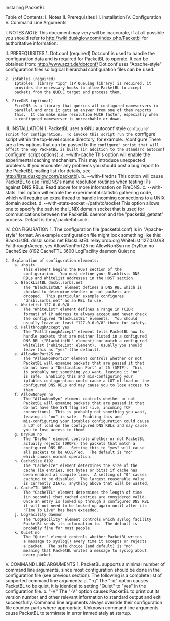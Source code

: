Installing PacketBL

Table of Contents:
	I.   Notes
	II.  Prerequisites
	III. Installation
	IV.  Configuration
	V.   Command Line Arguments


I. NOTES
	*NOTE* This document may very will be inaccurate, if at all possible
	you should refer to
		http://wiki.duskglow.com/index.php/Packetbl
	for authoritative information.

II. PREREQUISITES
	1. Dot.conf (required)
		Dot.conf is used to handle the configuration data and is
		required for PacketBL to operate.  It can be obtained from:
			http://www.azzit.de/dotconf/
		Dot.conf uses "Apache-style" configuration files so logical
		hierarchal configuration files can be used.

	2. iptables (required)
		Iptables' library "ipq" (IP Queuing library) is required, it
		provides the necessary hooks to allow PacketBL to accept
		packets from the QUEUE target and process them.

	3. FireDNS (optional)
		FireDNS is a library that queries all configured nameservers in
		parallel and once it gets an answer from one of them reports
		this.  It can make name resolution MUCH faster, especially when
		a configured nameserver is unreachable or down.

III. INSTALLATION
	1. PacketBL uses a GNU autoconf style `configure' script for
	   configuration.  To invoke this script run the `configure' script
	   within the top-level source directory, for example:
		./configure
	   There are a few options that can be passed to the `configure' script
	   that will affect the way PacketBL is built (in addition to the
	   standard autoconf `configure' script options):
		a. --with-cache
			This option will enable the experimental caching
			mechanism.  This may introduce unexpected problems.
			If you encounter any problems you should post a bug
			report to the PacketBL mailing list (for details, see
			http://lists.duskglow.com/packetbl).
		b. --with-firedns
			This option will cause PacketBL to use FireDNS's name
			resolution routines when testing IPs against DNS RBLs.
			Read above for more information on FireDNS.
		c. --with-stats
			This option will enable the experimental statistic
			gathering code, which will require an extra thread to
			handle incoming connections to a UNIX domain socket.
		d. --with-stats-socket=/path/to/socket
			This option allows one to specify the path to the UNIX
			domain socket that is used for communications between
			the PacketBL daemon and the "packetbl_getstat" process.
			Default is /tmp/.packetbl.sock.

IV. CONFIGURATION
	1. The configuration file (packetbl.conf) is in "Apache-style" format.
	   An example configuration file might look something like this:
		<host>
			BlackListBL     dnsbl.sorbs.net
			BlackListBL     relay.ordb.org
			WhiteList       127.0.0.0/8
		</host>
		FallthroughAccept      yes
		AllowNonPort25         no
		AllowNonSyn            no
		DryRun                 no
		CacheSize              8192
		CacheTTL               3600
		LogFacility            daemon
		Quiet                  no

	2. Explanation of configuration elements:
		a. <host>
			This element begins the HOST section of the
			configuration.  You must define your Blacklists DNS
			RBLs and Whitelist addresses in the HOST section.
		b. BlackListBL dnsbl.sorbs.net
			The "BlackListBL" element defines a DNS RBL which is
			checked to determine whether or not packets are
			dropped.  This particular example configures
			"dnsbl.sorbs.net" as an RBL to use.
		c. WhiteList 127.0.0.0/8
			The "WhiteList" element defines a range in (CIDR
			format) of IP address to always accept and never check
			the configured "BlackListBL" elements.  You should
			usually leave at least "127.0.0.0/8" there for safety.
		d. FallthroughAccept yes
			The "FallthroughAccept" element tells PacketBL how to
			handle packets that are neither listed in a configured
			DNS RBL ("BlackListBL" element) nor match a configured
			whitelist ("WhiteList" element).  Usually you should
			leave this as "yes" (the default).
		e. AllowNonPort25 no
			The "AllowNonPort25" element controls whether or not
			PacketBL will examine packets that are passed it that
			do not have a "Destination Port" of 25 (SMTP).  This
			is probably not something you want, leaving it "no"
			is safe.  Enabling this and mis-configuring your
			iptables configuration could cause a LOT of load on the
			configured DNS RBLs and may cause you to lose access to
			them!
		f. AllowNonSyn no
			The "AllowNonSyn" element controls whether or not
			PacketBL will examine packets that are passed it that
			do not have the SYN flag set (i.e, incoming TCP
			connections). This is probably not something you want,
			leaving it "no" is safe.  Enabling this and
			mis-configuring your iptables configuration could cause
			a LOT of load on the configured DNS RBLs and may cause
			you to lose access to them!
		g. DryRun no
			The "DryRun" element controls whether or not PacketBL
			actually rejects (DROPs) the packets that match a
			configured DNS RBL.  Setting this to "yes" will cause
			all packets to be ACCEPTed.  The default is "no"
			which causes normal operation.
		h. CacheSize 8192
			The "CacheSize" element determines the size of the
			cache (in entries, not bytes or bits) if cache has
			been enabled at compile time.  A setting of "0" causes
			caching to be disabled.  The largest reasonable value
			is currently 21675, anything above that will be wasted.
		i. CacheTTL 3600
			The "CacheTTL" element determines the length of time
			(in seconds) that cached entries are considered valid.
			Once an entry is looked up through a configured DNS RBL
			it will not need to be looked up again until after its
			"Time To Live" has been exceeded.
		j. LogFacility daemon
			The "LogFacility" element controls which syslog facility
			PacketBL sends its information to.  The default is
			probably fine for most people.
		k. Quiet no
			The "Quiet" element controls whether PacketBL writes
			a message to syslog() every time it accepts or rejects
			a packet.  The safe choice (and default) is "no"
			meaning that PacketBL writes a message to syslog about
			every packet.

V. COMMAND LINE ARGUMENTS
	1. PacketBL supports a minimal number of command line arguments, since
	   most configuration should be done in the configuration file (see
	   previous section).  The following is a complete list of supported
	   command line arguments:
		a. "-q"
			The "-q" option causes PacketBL to be quiet, it is
			identical to setting "Quiet" to "yes" in the
			configuration file.
		b. "-V"
			The "-V" option causes PacketBL to print out its
			version number and other relevant information to
			standard output and exit successfully.
	   Command line arguments always override their configuration file
	   counter-parts where appropriate.  Unknown command line arguments
	   cause PacketBL to terminate in error immediately at startup.
